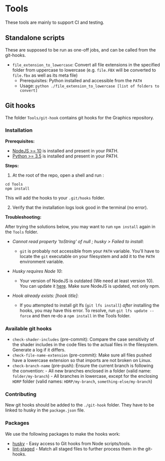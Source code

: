# Tools

These tools are mainly to support CI and testing.

## Standalone scripts

These are supposed to be run as one-off jobs, and can be called from the git-hooks.

-   `file_extension_to_lowercase`: Convert all file extensions in the specified folder from uppercase to lowercase (e.g. `file.FBX` will be converted to `file.fbx` as well as its meta file) 
    - Prerequisites: Python installed and accessible from the `PATH` 
    - Usage: `python ./file_extension_to_lowercase [list of folders to convert]`

## Git hooks

The folder `Tools/git-hook` contains git hooks for the Graphics repository.

### Installation

**Prerequisites:**

-   [NodeJS >= 10](https://nodejs.org/en/) is installed and present in your PATH.
-   [Python >= 3.5](https://www.python.org/downloads/) is installed and present in your PATH.

**Steps:**

1. At the root of the repo, open a shell and run :

```
cd Tools
npm install
```

This will add the hooks to your `.git/hooks` folder.

2. Verify that the installation logs look good in the terminal (no error).

**Troubleshooting:**

After trying the solutions below, you may want to run `npm install` again in the `Tools` folder.

-   _Cannot read property 'toString' of null ; husky > Failed to install_:

    -   `git` is probably not accessible from your `PATH` variable. You'll have to locate the `git` executable on your filesystem and add it to the `PATH` environment variable.

-   _Husky requires Node 10_:

    -   Your version of NodeJS is outdated (We need at least version 10). You can update it [here](https://nodejs.org/en/download/). Make sure NodeJS is updated, not only npm.

-   _Hook already exists: [hook title]_:

    -   If you attempted to install git lfs (`git lfs install`) _after_ installing the hooks, you may have this error. To resolve, run `git lfs update --force` and then re-do a `npm install` in the Tools folder.


### Available git hooks

-   `check-shader-includes` (pre-commit): Compare the case sensitivity of the shader includes in the code files to the actual files in the filesystem. Generate a log if it differs.
-   `check-file-name-extension` (pre-commit): Make sure all files pushed have a lowercase extension so that imports are not broken on Linux.
-   `check-branch-name` (pre-push): Ensure the current branch is following the convention: - All new branches enclosed in a folder (valid name: `folder/my-branch`) - All branches in lowercase, except for the enclosing `HDRP` folder (valid names: `HDRP/my-branch`, `something-else/my-branch`)

### Contributing

New git hooks should be added to the `./git-hook` folder. They have to be linked to husky in the `package.json` file.

### Packages

We use the following packages to make the hooks work:

-   [husky](https://github.com/typicode/husky) - Easy access to Git hooks from Node scripts/tools.
-   [lint-staged](https://github.com/okonet/lint-staged) - Match all staged files to further process them in the git-hooks.
